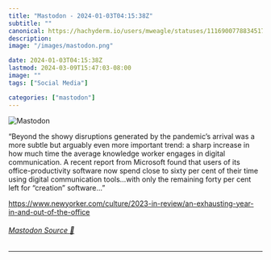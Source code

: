 ```yaml
---
title: "Mastodon - 2024-01-03T04:15:38Z"
subtitle: ""
canonical: https://hachyderm.io/users/mweagle/statuses/111690077883451774
description:
image: "/images/mastodon.png"

date: 2024-01-03T04:15:38Z
lastmod: 2024-03-09T15:47:03-08:00
image: ""
tags: ["Social Media"]

categories: ["mastodon"]
---
```

![Mastodon](/images/mastodon.png)

<p>“Beyond the showy disruptions generated by the pandemic’s arrival was a more subtle but arguably even more important trend: a sharp increase in how much time the average knowledge worker engages in digital communication. A recent report from Microsoft found that users of its office-productivity software now spend close to sixty per cent of their time using digital communication tools…with only the remaining forty per cent left for “creation” software...”</p><p><a href="https://www.newyorker.com/culture/2023-in-review/an-exhausting-year-in-and-out-of-the-office" target="_blank" rel="nofollow noopener noreferrer" translate="no"><span class="invisible">https://www.</span><span class="ellipsis">newyorker.com/culture/2023-in-</span><span class="invisible">review/an-exhausting-year-in-and-out-of-the-office</span></a></p>


###### [Mastodon Source 🐘](https://hachyderm.io/@mweagle/111690077883451774)

___
